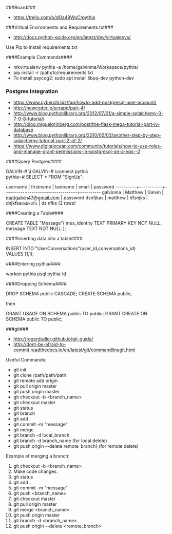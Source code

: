 ###Board###
* https://trello.com/b/dOa48WoC/pythia

###Virtual Environments and Requirements.txt###

* http://docs.python-guide.org/en/latest/dev/virtualenvs/

Use Pip to install requirements.txt

####Example Commands####

* mkvirtualenv pythia -a /home/galvinma/Workspace/pythia/
* pip install -r /path/to/requirements.txt
* To install psycog2: sudo apt install libpq-dev python-dev

### Postgres Integration ###

* https://www.cyberciti.biz/faq/howto-add-postgresql-user-account/
* http://newcoder.io/scrape/part-4/  
* http://www.blog.pythonlibrary.org/2012/07/01/a-simple-sqlalchemy-0-7-0-8-tutorial/ 
* http://blog.miguelgrinberg.com/post/the-flask-mega-tutorial-part-iv-database
* http://www.blog.pythonlibrary.org/2010/02/03/another-step-by-step-sqlalchemy-tutorial-part-2-of-2/
* https://www.digitalocean.com/community/tutorials/how-to-use-roles-and-manage-grant-permissions-in-postgresql-on-a-vps--2

####Query Postgres####

GALVIN-# \l
GALVIN-# \connect pythia                 
pythia=# SELECT * FROM "SignUp";

 username | firstname | lastname |         email          | password 
----------+-----------+----------+------------------------+----------
 galvinma | Matthew   | Galvin   | mattgalvin47@gmail.com | password
 dsnfjkas | matthew   | dfsnjks  | dnjkfsa`dnbkdfs`       | ds nfks
(2 rows)

####Creating a Table####

CREATE TABLE "Message"(
   mes_identity TEXT PRIMARY KEY     NOT NULL,
   message           TEXT    NOT NULL
);

####Inserting data into a table####

INSERT INTO "UserConversations"(user_id,conversations_id)                                                                                                               
VALUES                                                                                                                                                                    (1,1);


####Entering pythia####

workon pythia
psql pythia
\d


####Dropping Schema####

DROP SCHEMA public CASCADE;
CREATE SCHEMA public;

then


GRANT USAGE ON SCHEMA public TO public;
GRANT CREATE ON SCHEMA public TO public;

###git###

* http://rogerdudler.github.io/git-guide/
* http://dont-be-afraid-to-commit.readthedocs.io/en/latest/git/commandlinegit.html

Useful Commands:

* git init
* git clone /path/path/path
* git remote add origin <server>
* git pull origin master
* git push origin master
* git checkout -b <branch_name>
* git checkout master
* git status
* git branch
* git add .
* git commit -m "message"
* git merge <branch>
* git branch -d local_branch
* git branch -d branch_name   (for local delete)
* git push origin --delete remote_branch}   (for remote delete)

Example of merging a branch:

1. git checkout -b <branch_name>
1. Make code changes.
1. git status
1. git add .
1. git commit -m "message"
1. git push <branch_name>
1. git checkout master
1. git pull origin master
1. git merge <branch_name>
1. git push origin master
1. git branch -d <branch_name>
1. git push origin --delete <remote_branch>
